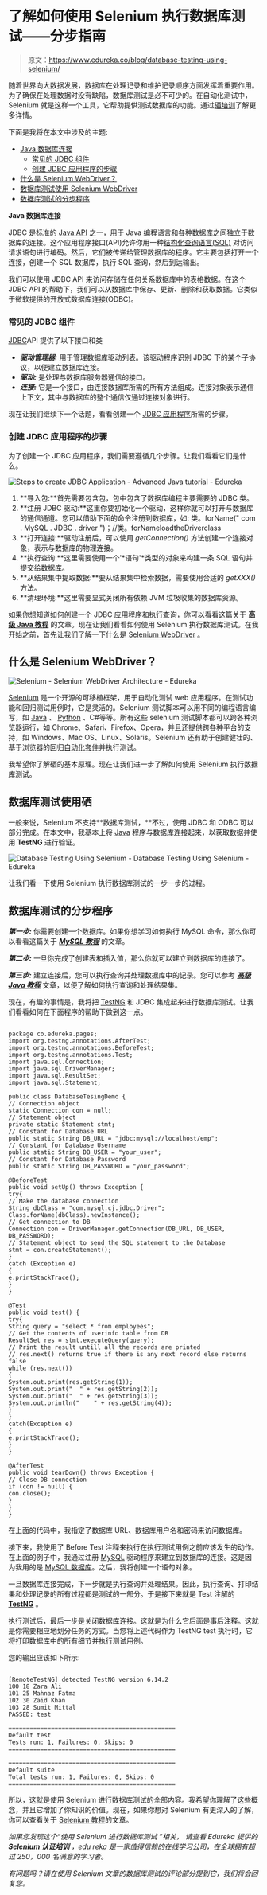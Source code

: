 # 了解如何使用 Selenium 执行数据库测试——分步指南

> 原文：<https://www.edureka.co/blog/database-testing-using-selenium/>

随着世界向大数据发展，数据库在处理记录和维护记录顺序方面发挥着重要作用。为了确保在处理数据时没有缺陷，数据库测试是必不可少的。在自动化测试中，Selenium 就是这样一个工具，它帮助提供测试数据库的功能。通过[硒培训](https://www.edureka.co/selenium-certification-training)了解更多详情。

下面是我将在本文中涉及的主题:

*   [Java 数据库连接](#JavaDatabaseConnectivity)
    *   [常见的 JDBC 组件](#CommonJDBCComponents)
    *   [创建 JDBC 应用程序的步骤](#StepstoCreateaJDBCApplication)
*   [什么是 Selenium WebDriver？](#WhatisSeleniumWebDriver?)
*   [数据库测试使用 Selenium WebDriver](#DatabaseTestingUsingSeleniumWebDriver)
*   [数据库测试的分步程序](#StepbyStepprocedureofDatabaseTesting)

**Java 数据库连接**

JDBC 是标准的 [Java API](https://www.edureka.co/blog/java-tutorial/) 之一，用于 Java 编程语言和各种数据库之间独立于数据库的连接。这个应用程序接口(API)允许你用一种[结构化查询语言(SQL)](https://www.edureka.co/blog/what-is-mysql/) 对访问请求语句进行编码。然后，它们被传递给管理数据库的程序。它主要包括打开一个连接，创建一个 SQL 数据库，执行 SQL 查询，然后到达输出。

我们可以使用 JDBC API 来访问存储在任何关系数据库中的表格数据。在这个 JDBC API 的帮助下，我们可以从数据库中保存、更新、删除和获取数据。它类似于微软提供的开放式数据库连接(ODBC)。

### **常见的 JDBC 组件**

[JDBC](https://www.edureka.co/blog/advanced-java-tutorial#JDBC)API 提供了以下接口和类

*   ***驱动管理器:*** 用于管理数据库驱动列表。该驱动程序识别 JDBC 下的某个子协议，以便建立数据库连接。
*   ***驱动:*** 是处理与数据库服务器通信的接口。
*   ***连接:*** 它是一个接口，由连接数据库所需的所有方法组成。连接对象表示通信上下文，其中与数据库的整个通信仅通过连接对象进行。

现在让我们继续下一个话题，看看创建一个 [JDBC 应用程序](https://www.edureka.co/blog/advanced-java-tutorial#JDBC)所需的步骤。

### **创建 JDBC 应用程序的步骤**

为了创建一个 JDBC 应用程序，我们需要遵循几个步骤。让我们看看它们是什么。

![Steps to create JDBC Application - Advanced Java tutorial - Edureka](img/19bfcb6e20f1b5950699f96c9e01363d.png)

1.  **导入包:**首先需要包含包，包中包含了数据库编程主要需要的 JDBC 类。
2.  **注册 JDBC 驱动:**这里你要初始化一个驱动，这样你就可以打开与数据库的通信通道。您可以借助下面的命令注册到数据库，如: 类。forName(" com . MySQL . JDBC . driver ")；//类。forNameloadtheDriverclass
3.  **打开连接:**驱动注册后，可以使用 *getConnection()* 方法创建一个连接对象，表示与数据库的物理连接。
4.  **执行查询:**这里需要使用一个'*语句'*类型的对象来构建一条 SQL 语句并提交给数据库。
5.  **从结果集中提取数据:**要从结果集中检索数据，需要使用合适的 *getXXX()* 方法。
6.  **清理环境:**这里需要显式关闭所有依赖 JVM 垃圾收集的数据库资源。

如果你想知道如何创建一个 JDBC 应用程序和执行查询，你可以看看这篇关于 **[高级 Java 教程](https://www.edureka.co/blog/advanced-java-tutorial)** 的文章。现在让我们看看如何使用 Selenium 执行数据库测试。在我开始之前，首先让我们了解一下什么是 [Selenium WebDriver](https://www.edureka.co/blog/selenium-tutorial) 。

## **什么是 Selenium WebDriver？**

![Selenium - Selenium WebDriver Architecture - Edureka](img/4746ebe315351fcc61e668f42961747c.png)

[Selenium](https://www.edureka.co/blog/selenium-tutorial) 是一个开源的可移植框架，用于自动化测试 web 应用程序。在测试功能和回归测试用例时，它是灵活的。Selenium 测试脚本可以用不同的编程语言编写，如 [Java](https://www.edureka.co/blog/advanced-java-tutorial) 、 [Python](https://www.edureka.co/blog/python-tutorial/) 、C#等等。所有这些 selenium 测试脚本都可以跨各种浏览器运行，如 Chrome、Safari、Firefox、Opera，并且还提供跨各种平台的支持，如 Windows、Mac OS、Linux、Solaris。Selenium 还有助于创建健壮的、基于浏览器的回归[自动化套件](https://www.edureka.co/blog/test-automation-frameworks/)并执行测试。

我希望你了解硒的基本原理。现在让我们进一步了解如何使用 Selenium 执行数据库测试。

## **数据库测试使用硒**

一般来说，Selenium 不支持**数据库测试，**不过，使用 JDBC 和 ODBC 可以部分完成。在本文中，我基本上将 [Java](https://www.edureka.co/blog/what-is-java/) 程序与数据库连接起来，以获取数据并使用 **TestNG** 进行验证。

![Database Testing Using Selenium - Database Testing Using Selenium - Edureka](img/d49ac4ab8d3cb44ad770bdec5083c56a.png)

让我们看一下使用 Selenium 执行数据库测试的一步一步的过程。

## **数据库测试的分步程序**

***第一步:*** 你需要创建一个数据库。如果你想学习如何执行 MySQL 命令，那么你可以看看这篇关于 ***[MySQL 教程](https://www.edureka.co/blog/mysql-tutorial/)*** 的文章。

***第二步:*** 一旦你完成了创建表和插入值，那么你就可以建立到数据库的连接了。

***第三步:*** 建立连接后，您可以执行查询并处理数据库中的记录。您可以参考 ***[高级 Java 教程](https://www.edureka.co/blog/advanced-java-tutorial)*** 文章，以便了解如何执行查询和处理结果集。

现在，有趣的事情是，我将把 [TestNG](https://www.edureka.co/blog/selenium-webdriver-tutorial) 和 JDBC 集成起来进行数据库测试。让我们看看如何在下面程序的帮助下做到这一点。

```

package co.edureka.pages;
import org.testng.annotations.AfterTest;
import org.testng.annotations.BeforeTest;
import org.testng.annotations.Test;
import java.sql.Connection;
import java.sql.DriverManager;
import java.sql.ResultSet;
import java.sql.Statement;

public class DatabaseTesingDemo {
// Connection object
static Connection con = null;
// Statement object
private static Statement stmt;
// Constant for Database URL
public static String DB_URL = "jdbc:mysql://localhost/emp";
// Constant for Database Username
public static String DB_USER = "your_user";
// Constant for Database Password
public static String DB_PASSWORD = "your_password";

@BeforeTest
public void setUp() throws Exception {
try{
// Make the database connection
String dbClass = "com.mysql.cj.jdbc.Driver";
Class.forName(dbClass).newInstance();
// Get connection to DB
Connection con = DriverManager.getConnection(DB_URL, DB_USER, DB_PASSWORD);
// Statement object to send the SQL statement to the Database
stmt = con.createStatement();
}
catch (Exception e)
{
e.printStackTrace();
}
}

@Test
public void test() {
try{
String query = "select * from employees";
// Get the contents of userinfo table from DB
ResultSet res = stmt.executeQuery(query);
// Print the result untill all the records are printed
// res.next() returns true if there is any next record else returns false
while (res.next())
{
System.out.print(res.getString(1));
System.out.print("	" + res.getString(2));
System.out.print("	" + res.getString(3));
System.out.println("	" + res.getString(4));
}
}
catch(Exception e)
{
e.printStackTrace();
}
}

@AfterTest
public void tearDown() throws Exception {
// Close DB connection
if (con != null) {
con.close();
}
}
}

```

在上面的代码中，我指定了数据库 URL、数据库用户名和密码来访问数据库。

接下来，我使用了 Before Test 注释来执行在执行测试用例之前应该发生的动作。在上面的例子中，我通过注册 [MySQL](https://www.edureka.co/blog/mysql-tutorial/) 驱动程序来建立到数据库的连接。这是因为我用的是 [MySQL 数据库](https://www.edureka.co/blog/mysql-workbench-tutorial)。之后，我将创建一个语句对象。

一旦数据库连接完成，下一步就是执行查询并处理结果。因此，执行查询、打印结果和处理记录的所有过程都是测试的一部分。于是接下来就是 Test 注解的 **[TestNG](https://www.edureka.co/blog/selenium-webdriver-tutorial)** 。

执行测试后，最后一步是关闭数据库连接。这就是为什么它后面是事后注释。这就是你需要相应地划分任务的方式。当您将上述代码作为 TestNG test 执行时，它将打印数据库中的所有细节并执行测试用例。

您的输出应该如下所示:

```

[RemoteTestNG] detected TestNG version 6.14.2
100 18 Zara Ali
101 25 Mahnaz Fatma
102 30 Zaid Khan
103 28 Sumit Mittal
PASSED: test

===============================================
Default test
Tests run: 1, Failures: 0, Skips: 0
===============================================

===============================================
Default suite
Total tests run: 1, Failures: 0, Skips: 0
===============================================

```

所以，这就是使用 Selenium 进行数据库测试的全部内容。我希望你理解了这些概念，并且它增加了你知识的价值。现在，如果你想对 Selenium 有更深入的了解，你可以查看关于 [Selenium 教程](https://www.edureka.co/blog/selenium-tutorial)的文章。

*如果您发现这个“使用 Selenium 进行数据库测试* *”相关，* *请查看 Edureka 提供的 ***[Selenium 认证培训](https://www.edureka.co/selenium-certification-training)**** *，edu reka 是一家值得信赖的在线学习公司，在全球拥有超过 250，000 名满意的学习者。*

*有问题吗？请在使用 Selenium 文章的数据库测试的评论部分提到它，我们将会回复您。*